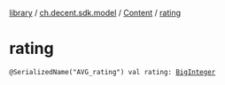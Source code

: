 [library](../../index.md) / [ch.decent.sdk.model](../index.md) / [Content](index.md) / [rating](./rating.md)

# rating

`@SerializedName("AVG_rating") val rating: `[`BigInteger`](http://docs.oracle.com/javase/6/docs/api/java/math/BigInteger.html)